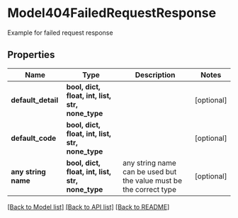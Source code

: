 # Model404FailedRequestResponse

Example for failed request response

## Properties
Name | Type | Description | Notes
------------ | ------------- | ------------- | -------------
**default_detail** | **bool, dict, float, int, list, str, none_type** |  | [optional] 
**default_code** | **bool, dict, float, int, list, str, none_type** |  | [optional] 
**any string name** | **bool, dict, float, int, list, str, none_type** | any string name can be used but the value must be the correct type | [optional]

[[Back to Model list]](../README.md#documentation-for-models) [[Back to API list]](../README.md#documentation-for-api-endpoints) [[Back to README]](../README.md)


